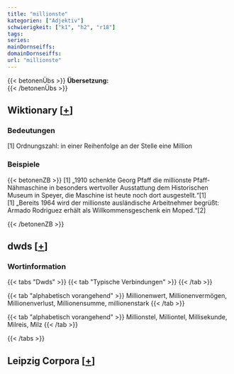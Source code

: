 ```yaml
---
title: "millionste"
kategorien: ["Adjektiv"]
schwierigkeit: ["k1", "h2", "r18"]
tags:
series:
mainDornseiffs:
domainDornseiffs:
url: "millionste"
---
```


{{< betonenÜbs >}}
**Übersetzung:**  
{{< /betonenÜbs >}}

## Wiktionary [[+](https://de.wiktionary.org/wiki/millionste)]

### Bedeutungen
[1] Ordnungszahl: in einer Reihenfolge an der Stelle eine Million  

### Beispiele
{{< betonenZB >}}
[1] „1910 schenkte Georg Pfaff die millionste Pfaff-Nähmaschine in besonders wertvoller Ausstattung dem Historischen Museum in Speyer, die Maschine ist heute noch dort ausgestellt.“[1]  
[1] „Bereits 1964 wird der millionste ausländische Arbeitnehmer begrüßt: Armado Rodriguez erhält als Willkommensgeschenk ein Moped.“[2]  

{{< /betonenZB >}}


## dwds [[+](https://www.dwds.de/wb/millionste)]

### Wortinformation
{{< tabs "Dwds" >}}
{{< tab "Typische Verbindungen" >}}
{{< /tab >}}

{{< tab "alphabetisch vorangehend" >}}
Millionenwert, Millionenvermögen, Millionenverlust, Millionensumme, millionenstark
{{< /tab >}}

{{< tab "alphabetisch vorangehend" >}}
Millionstel, Milliontel, Millisekunde, Milreis, Milz
{{< /tab >}}

{{< /tabs >}}

## Leipzig Corpora [[+](https://corpora.uni-leipzig.de/en/res?word=millionste&corpusId=deu_newscrawl-public_2018)]

